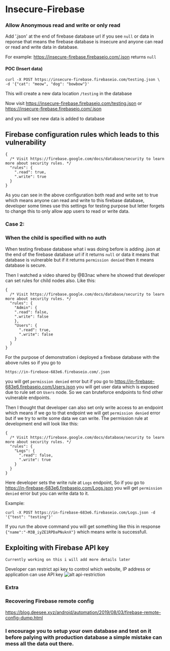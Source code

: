 # Insecure-Firebase

### Allow Anonymous read and write or only read 

Add '.json' at the end of firebase database url if you see `null` or data in reponse that means the firebase database is insecure and anyone can read or read and write data in database.

For example: https://insecure-firebase.firebaseio.com/.json returns `null`


#### POC (Insert data)
```
curl -X POST https://insecure-firebase.firebaseio.com/testing.json \
-d '{"cat": "meow", "dog": "bowbow"}'
```
This will create a new data location `/testing` in the database

Now visit https://insecure-firebase.firebaseio.com/testing.json or https://insecure-firebase.firebaseio.com/.json

and you will see new data is added to database



## Firebase configuration rules which leads to this vulnerability

```
{
  /* Visit https://firebase.google.com/docs/database/security to learn more about security rules. */
  "rules": {
    ".read": true,
    ".write": true
  }
}
```
As you can see in the above configuration both read and write set to true which means anyone can read and write to
this firebase database, developer some times use this settings for testing purpose but letter forgets to change this
to only allow app users to read or write data.

### Case 2:

### When the child is specified with no auth

When testing firebase database what i was doing before is adding .json at the end of the firebase database url if it returns `null` or data it means that database is vulnerable but if it returns `permission denied` then it means database is secure.

Then I watched a video shared by @B3nac where he showed that developer can set rules for child nodes also. Like this:

```
{
  /* Visit https://firebase.google.com/docs/database/security to learn more about security rules. */
  "rules": {
    "Admin": {
    ".read": false,
    ".write": false
    },
    "Users": {
      ".read": true,
      ".write": false
    }
  }
}
```

For the purpose of demonstration i deployed a firebase database with the above rules so if you go to 

`https://in-firebase-683e6.firebaseio.com/.json` 

you will get `permission denied` error but if you go to https://in-firebase-683e6.firebaseio.com/Users.json you will get user data which is exposed due to rule set on `Users` node. So we can bruteforce endpoints to find other vulnerable endpoints.


Then I thought that developer can also set only write access to an endpoint which means if we go to that endpoint we will get `permission denied` error but if we try to write some data we can write. The permission rule at development end will look like this:

```
{
  /* Visit https://firebase.google.com/docs/database/security to learn more about security rules. */
  "rules": {
    "Logs": {
      ".read": false,
      ".write": true
    }
  }
}
```

Here developer sets the write rule at `Logs` endpoint, So if you go to https://in-firebase-683e6.firebaseio.com/Logs.json you will get `permission denied` error but you can write data to it. 

Example:
```
curl -X POST https://in-firebase-683e6.firebaseio.com/Logs.json -d '{"test": "testing"}'
```

If you run the above command you will get something like this in response `{"name":"-M3B_iyZE1RPDaPNuknX"}` which means write is successfull.


## Exploiting with Firebase API key

```
Currently working on this i will add more details later 
```
Developer can restrict api key to control which website, IP address or application can use API key 
![alt api-restriction](https://raw.githubusercontent.com/tauh33dkhan/Hacking-Insecure-Firebase-Database/master/api-restrict.png)

### Extra
### Recovering Firebase remote config 

https://blog.deesee.xyz/android/automation/2019/08/03/firebase-remote-config-dump.html


### I encourage you to setup your own database and test on it before palying with production database a simple mistake can mess all the data out there.

